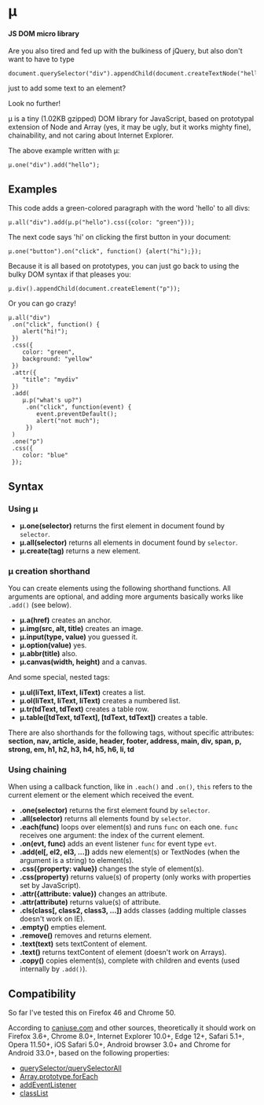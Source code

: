 # µ

#### JS DOM micro library

Are you also tired and fed up with the bulkiness of jQuery, but also don't want to have to type

    document.querySelector("div").appendChild(document.createTextNode("hello"));

just to add some text to an element?

Look no further!

µ is a tiny (1.02KB gzipped) DOM library for JavaScript, based on prototypal extension of Node and Array (yes, it may be ugly, but it works mighty fine), chainability, and not caring about Internet Explorer.

The above example written with µ:

    µ.one("div").add("hello");

## Examples

This code adds a green-colored paragraph with the word 'hello' to all divs:

    µ.all("div").add(µ.p("hello").css({color: "green"}));

The next code says 'hi' on clicking the first button in your document:

    µ.one("button").on("click", function() {alert("hi");});

Because it is all based on prototypes, you can just go back to using the bulky DOM syntax if that pleases you:

    µ.div().appendChild(document.createElement("p"));

Or you can go crazy!

    µ.all("div")
     .on("click", function() {
        alert("hi!");
     })
     .css({
        color: "green",
        background: "yellow"
     })
     .attr({
        "title": "mydiv"
     })
     .add(
        µ.p("what's up?")
         .on("click", function(event) {
            event.preventDefault();
            alert("not much");
         })
     )
     .one("p")
     .css({
        color: "blue"
     });

## Syntax

### Using µ

- **µ.one(selector)** returns the first element in document found by `selector`.
- **µ.all(selector)** returns all elements in document found by `selector`.
- **µ.create(tag)** returns a new element.

### µ creation shorthand

You can create elements using the following shorthand functions. All arguments are optional, and adding more arguments basically works like `.add()` (see below).

- **µ.a(href)** creates an anchor.
- **µ.img(src, alt, title)** creates an image.
- **µ.input(type, value)** you guessed it.
- **µ.option(value)** yes.
- **µ.abbr(title)** also.
- **µ.canvas(width, height)** and a canvas.

And some special, nested tags:

- **µ.ul(liText, liText, liText)** creates a list.
- **µ.ol(liText, liText, liText)** creates a numbered list.
- **µ.tr(tdText, tdText)** creates a table row.
- **µ.table([tdText, tdText], [tdText, tdText])** creates a table.

There are also shorthands for the following tags, without specific attributes: **section, nav, article, aside, header, footer, address, main, div, span, p, strong, em, h1, h2, h3, h4, h5, h6, li, td**

### Using chaining

When using a callback function, like in `.each()` and `.on()`, `this` refers to the current element or the element which received the event.

- **.one(selector)** returns the first element found by `selector`.
- **.all(selector)** returns all elements found by `selector`.
- **.each(func)** loops over element(s) and runs `func` on each one. `func` receives one argument: the index of the current element.
- **.on(evt, func)** adds an event listener `func` for event type `evt`.
- **.add(el[, el2, el3, ...])** adds new element(s) or TextNodes (when the argument is a string) to element(s).
- **.css({property: value})** changes the style of element(s).
- **.css(property)** returns value(s) of property (only works with properties set by JavaScript).
- **.attr({attribute: value})** changes an attribute.
- **.attr(attribute)** returns value(s) of attribute.
- **.cls(class[, class2, class3, ...])** adds classes (adding multiple classes doesn't work on IE).
- **.empty()** empties element.
- **.remove()** removes and returns element.
- **.text(text)** sets textContent of element.
- **.text()** returns textContent of element (doesn't work on Arrays).
- **.copy()** copies element(s), complete with children and events (used internally by `.add()`).

## Compatibility

So far I've tested this on Firefox 46 and Chrome 50.

According to [caniuse.com](http://caniuse.com) and other sources, theoretically it should work on Firefox 3.6+, Chrome 8.0+, Internet Explorer 10.0+, Edge 12+, Safari 5.1+, Opera 11.50+, iOS Safari 5.0+, Android browser 3.0+ and Chrome for Android 33.0+, based on the following properties:

- [querySelector/querySelectorAll](http://caniuse.com/queryselector)
- [Array.prototype.forEach](http://kangax.github.io/es5-compat-table/#Array.prototype.forEach)
- [addEventListener](https://developer.mozilla.org/en-US/docs/Web/API/EventTarget.addEventListener)
- [classList](https://developer.mozilla.org/en/docs/Web/API/Element/classList)
